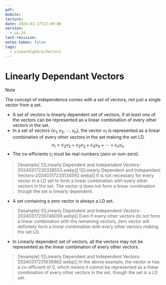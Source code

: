 ```yaml
---
pdf: 
module: 
lecture: 
date: 2024-03-17T22:49:00
version:
  - LA-24
last-revision: 
notes-taken: false
tags:
  - LinearAlgebra/Vectors
---
```

# Linearly Dependant Vectors
> [!NOTE] 
> The concept of independence comes with a set of vectors, not just a single vector from a set.

- A set of vectors is linearly dependent set of vectors, if *at least one* of the vectors can be represented as a linear combination of every other vectors in the set.
- In a set of vectors $\{v_1, v_2, \cdots, v_n\}$, the vector $v_1$ is represented as a linear combination of every other vectors in the set making the set LD.
$$
v_1 = c_2v_2 + c_3v_3 + c_4v_4 + \cdots + c_nv_n
$$
- The co-efficients $c_i$ must be real numbers (zero or non-zero).

> [!example] 
> ![[Linearly Dependent and Independent Vectors-20240317230338553.webp]]
> ![[Linearly Dependent and Independent Vectors-20240317233134592.webp]]
> It is not necessary for every vector in a LD set to form a linear combination with every other vectors in the set. The vector $q$ does not form a linear combination though the set is linearly dependent.

- A set containing a zero vector is always a LD set.

> [!example] 
> ![[Linearly Dependent and Independent Vectors-20240317230746059.webp]]
> Even if every other vectors do not form a linear combination with the remaining vectors, zero vector will definitely form a linear combination with every other vectors making the set LD.

- In Linearly dependent set of vectors, all the vectors may not be represented as the linear combination of every other vectors.

> [!example] 
> ![[Linearly Dependent and Independent Vectors-20240317231639962.webp]]
> In the above example, the vector $w$ has a co-efficient of $0$, which means it cannot be represented as a linear combination of every other vectors in the set, though the set is a LD set.

